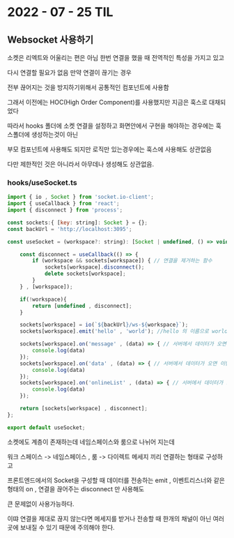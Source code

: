 # 2022 - 07 - 25 TIL

## Websocket 사용하기
소켓은 리엑트와 어울리는 편은 아님 한번 연결을 했을 때 전역적인 특성을 가지고 있고<br>

다시 연결할 필요가 없음 만약 연결이 끊기는 경우<br>

전부 끊어지는 것을 방지하기위해서 공통적인 컴포넌트에 사용함<br>

그래서 이전에는 HOC(High Order Component)를 사용했지만 지금은 훅스로 대채되었다<br>

따라서 hooks 폴더에 소켓 연결을 설정하고 화면안에서 구현을 해야하는 경우에는 훅스폴더에 생성하는것이 아닌<br>

부모 컴포넌트에 사용해도 되지만 로직만 있는경우에는 훅스에 사용해도 상관없음<br>

다만 제한적인 것은 아니라서 아무데나 생성해도 상관없음.

### hooks/useSocket.ts
```javascript
import { io , Socket } from 'socket.io-client';
import { useCallback } from 'react';
import { disconnect } from 'process';

const sockets:{ [key: string]: Socket } = {};
const backUrl = 'http://localhost:3095';

const useSocket = (workspace?: string): [Socket | undefined, () => void] => {

    const disconnect = useCallback(() => {
        if (workspace && sockets[workspace]) { // 연결을 제거하는 함수
            sockets[workspace].disconnect();
            delete sockets[workspace];
        }
    } , [workspace]);

    if(!workspace){
        return [undefined , disconnect]; 
    }

    sockets[workspace] = io(`${backUrl}/ws-${workspace}`);
    sockets[workspace].emit('hello' , 'world'); //hello 의 이름으로 world 데이터를 전송함

    sockets[workspace].on('message' , (data) => { // 서버에서 데이터가 오면 이벤트 발생
        console.log(data)
    });
    sockets[workspace].on('data' , (data) => { // 서버에서 데이터가 오면 이벤트 발생
        console.log(data)
    });
    sockets[workspace].on('onlineList' , (data) => { // 서버에서 데이터가 오면 이벤트 발생
        console.log(data)
    });

    return [sockets[workspace] , disconnect];
};

export default useSocket;
```

소켓에도 계층이 존재하는데 네임스페이스와 룸으로 나뉘어 지는데<br>

워크 스페이스 -> 네임스페이스 , 룸 -> 다이렉트 메세지 끼리 연결하는 형태로 구성하고<br>

프론트엔드에서의 Socket을 구성할 때 데이터를 전송하는 emit , 이벤트리스너와 같은 형태의 on , 연결을 끊어주는 disconnect 만 사용해도<br>

큰 문제없이 사용가능하다.<br>

이땨 연결을 제대로 끊지 않는다면 메세지를 받거나 전송할 때 한개의 채널이 아닌 여러곳에 보내질 수 있기 때문에 주의해야 한다.